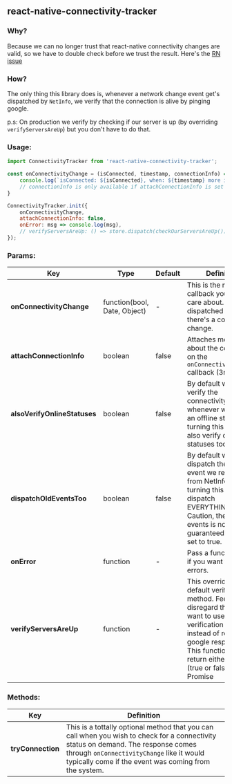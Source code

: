 ## react-native-connectivity-tracker


### Why?
Because we can no longer trust that react-native connectivity changes are valid, so we have to double check before we trust the result.
Here's the [RN issue](https://github.com/facebook/react-native/issues/8615)


### How?

The only thing this library does is, whenever a network change event get's dispatched by `NetInfo`, we verify that the connection is alive by pinging google.

p.s: On production we verify by checking if our server is up (by overriding `verifyServersAreUp`) but you don't have to do that.

### Usage:

```javascript
import ConnectivityTracker from 'react-native-connectivity-tracker';

const onConnectivityChange = (isConnected, timestamp, connectionInfo) => {
    console.log(`isConnected: ${isConnected}, when: ${timestamp} more info: ${JSON.stringify(connectionInfo)}`)
    // connectionInfo is only available if attachConnectionInfo is set to true
}

ConnectivityTracker.init({
    onConnectivityChange,
    attachConnectionInfo: false,
    onError: msg => console.log(msg),
    // verifyServersAreUp: () => store.dispatch(checkOurServersAreUp()),
});
```
    

### Params:

|Key 	| Type 	| Default	| Definition	 |
| ---	| --- 	| ---- 		| ----------- 	 |
| **onConnectivityChange**  	| function(bool, Date, Object)  | -  | This is the main callback you should care about. It get's dispatched whenever there's a connectivity change. |
| **attachConnectionInfo**   	| boolean  			| false | Attaches more details about the connection on the `onConnectivityChange` callback (3rd param) |
| **alsoVerifyOnlineStatuses**   	| boolean  			| false | By default we only verify the connectivity whenever we receive an offline status. By turning this on we'll also verify online statuses too. |
| **dispatchOldEventsToo**   	| boolean  			| false | By default we only dispatch the latest event we received from NetInfo. By turning this on we'll dispatch EVERYTHING. Caution, the order of events is not guaranteed if this is set to true. |
| **onError** 			| function  			| - | Pass a function here if you want to log errors.   |
| **verifyServersAreUp**   	| function 		| - | This overrides the default verification method. Feel free to disregard this, unless  want to use your own verification method, instead of relying to google responces. This function can return either a result (true or false) or a Promise  |


### Methods:

|Key 	|  Definition	 |
| ---	|  ----------- 	 |
| **tryConnection**   | This is a tottally optional method that you can call when you wish to check for a connectivity status on demand. The response comes through `onConnectivityChange` like it would typically come if the event was coming from the system.|
